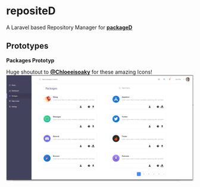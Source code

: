 # repositeD
A Laravel based Repository Manager for **[packageD](https://github.com/0xNiklas/packageD)**

## Prototypes
**Packages Prototyp**

Huge shoutout to **[@Chloeeisoaky](https://twitter.com/Chloeeisoaky)** for these amazing Icons!
![Packages Prototyp](https://github.com/0xNiklas/repositeD/blob/master/prototyping/packagesPrototyp.PNG)
